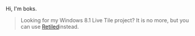 Hi, I'm boks.

> Looking for my Windows 8.1 Live Tile project? It is no more, but you can use [Retiled](https://retiled.marmak.net.pl/releases/)instead.